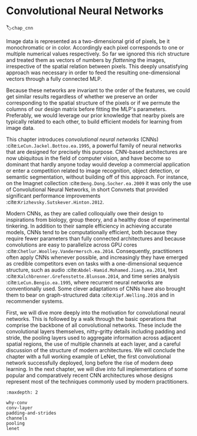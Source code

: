 # Convolutional Neural Networks
:label:`chap_cnn`

Image data is represented as a two-dimensional grid of pixels, be it
monochromatic or in color. Accordingly each pixel corresponds to one
or multiple numerical values respectively. So far we ignored this rich
structure and treated them as vectors of numbers by *flattening* the
images, irrespective of the spatial relation between pixels. This
deeply unsatisfying approach was necessary in order to feed the
resulting one-dimensional vectors through a fully connected MLP.

Because these networks are invariant to the order of the features, we
could get similar results regardless of whether we preserve an order
corresponding to the spatial structure of the pixels or if we permute
the columns of our design matrix before fitting the MLP's parameters.
Preferably, we would leverage our prior knowledge that nearby pixels
are typically related to each other, to build efficient models for
learning from image data.

This chapter introduces *convolutional neural networks* (CNNs)
:cite:`LeCun.Jackel.Bottou.ea.1995`, a powerful family of neural networks that
are designed for precisely this purpose.  CNN-based architectures are
now ubiquitous in the field of computer vision, and have become so
dominant that hardly anyone today would develop a commercial
application or enter a competition related to image recognition,
object detection, or semantic segmentation, without building off of
this approach. For instance, on the Imagnet collection
:cite:`Deng.Dong.Socher.ea.2009` it was only the use of Convolutional Neural
Networks, in short Convnets that provided significant performance
improvements :cite:`Krizhevsky.Sutskever.Hinton.2012`.

Modern CNNs, as they are called colloquially owe their design to
inspirations from biology, group theory, and a healthy dose of
experimental tinkering.  In addition to their sample efficiency in
achieving accurate models, CNNs tend to be computationally efficient,
both because they require fewer parameters than fully connected
architectures and because convolutions are easy to parallelize across
GPU cores :cite:`Chetlur.Woolley.Vandermersch.ea.2014`.  Consequently, practitioners often
apply CNNs whenever possible, and increasingly they have emerged as
credible competitors even on tasks with a one-dimensional sequence
structure, such as audio :cite:`Abdel-Hamid.Mohamed.Jiang.ea.2014`, text
:cite:`Kalchbrenner.Grefenstette.Blunsom.2014`, and time series analysis
:cite:`LeCun.Bengio.ea.1995`, where recurrent neural networks are
conventionally used.  Some clever adaptations of CNNs have also
brought them to bear on graph-structured data :cite:`Kipf.Welling.2016` and
in recommender systems.

First, we will dive more deeply into the motivation for convolutional
neural networks. This is followed by a walk through the basic operations
that comprise the backbone of all convolutional networks.
These include the convolutional layers themselves,
nitty-gritty details including padding and stride,
the pooling layers used to aggregate information
across adjacent spatial regions,
the use of multiple channels  at each layer,
and a careful discussion of the structure of modern architectures.
We will conclude the chapter with a full working example of LeNet,
the first convolutional network successfully deployed,
long before the rise of modern deep learning.
In the next chapter, we will dive into full implementations
of some popular and comparatively recent CNN architectures
whose designs represent most of the techniques
commonly used by modern practitioners.

```toc
:maxdepth: 2

why-conv
conv-layer
padding-and-strides
channels
pooling
lenet
```

